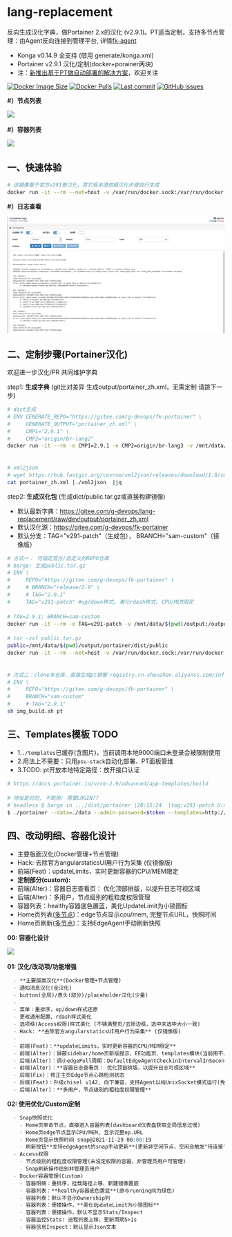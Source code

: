 # lang-replacement

反向生成汉化字典，做Portainer 2.x的汉化 (v2.9.1)。PT适当定制，支持多节点管理：由Agent反向连接到管理平台, 详情[fk-agent](https://gitee.com/g-devops/fk-agent)

- Konga v0.14.9 全支持 (借用 generate/konga.xml)
- Portainer v2.9.1 汉化/定制(docker+porainer两块)
- 注：[新推出基于PT做自动部署的解决方案](https://gitee.com/g-devops/fk-portainer-stack-utils)，欢迎关注

[![Docker Image Size](https://img.shields.io/docker/image-size/infrastlabs/portainer-cn/latest)](https://hub.docker.com/r/infrastlabs/portainer-cn/tags)
[![Docker Pulls](https://img.shields.io/docker/pulls/infrastlabs/portainer-cn.svg)](https://hub.docker.com/r/infrastlabs/portainer-cn)
[![Last commit](https://img.shields.io/github/last-commit/infrastlabs/lang-replacement.svg)](https://www.github.com/infrastlabs/lang-replacement)
[![GitHub issues](https://img.shields.io/github/issues/infrastlabs/lang-replacement.svg)](https://www.github.com/infrastlabs/lang-replacement/issues)

**#）节点列表**

![](https://gitee.com/g-devops/lang-replacement/raw/dev/demo/res/c01-节点列表.png)

**#）容器列表**

![](https://gitee.com/g-devops/lang-replacement/raw/dev/demo/res/c02-容器列表.png)

## 一、快速体验

```bash
# 该镜像基于官方v291做汉化，其它版本请依据汉化步骤自行生成
docker run -it --rm --net=host -v /var/run/docker.sock:/var/run/docker.sock infrastlabs/portainer-cn
```

**#）日志查看**

![](./demo/res/b22-logs.png)

## 二、定制步骤(Portainer汉化)

欢迎进一步汉化/PR 共同维护字典

step1: **生成字典**  (git比对差异 生成output/portainer_zh.xml，无需定制 请跳下一步)

```bash
# dict生成
# ENV GENERATE_REPO="https://gitee.com/g-devops/fk-portainer" \
#     GENERATE_OUTPUT="portainer_zh.xml" \
#     CMP1="2.9.1" \
#     CMP2="origin/br-lang2"
docker run -it --rm -e CMP1=2.9.1 -e CMP2=origin/br-lang3 -v /mnt/data/$(pwd)/output:/output registry.cn-shenzhen.aliyuncs.com/infrastlabs/lang-replacement:dict


# xml2json
# wget https://hub.fastgit.org/covrom/xml2json/releases/download/1.0/xml2json
cat portainer_zh.xml |./xml2json  |jq

```

step2: **生成汉化包** (生成dict/public.tar.gz或直接构建镜像)

- 默认最新字典：https://gitee.com/g-devops/lang-replacement/raw/dev/output/portainer_zh.xml
- 默认汉化源：https://gitee.com/g-devops/fk-portainer
- 默认分支：TAG="v291-patch"（生成包）， BRANCH="sam-custom"（镜像版）

```bash
# 方式一： 可指定官方/自定义的REPO仓库
# barge: 生成public.tar.gz
# ENV \
#     REPO="https://gitee.com/g-devops/fk-portainer" \ 
#     # BRANCH="release/2.9" \
#     # TAG="2.9.1"
#     TAG="v291-patch" #up/down样式; 美化rdash样式; CPU/MEM限定

# TAG=2.9.1; BRANCH=sam-custom
docker run -it --rm -e TAG=v291-patch -v /mnt/data/$(pwd)/output:/output registry.cn-shenzhen.aliyuncs.com/infrastlabs/lang-replacement:replace

# tar -zxf public.tar.gz 
public=/mnt/data/$(pwd)/output/portainer/dist/public
docker run -it --rm --net=host -v /var/run/docker.sock:/var/run/docker.sock -v $public:/public portainer/portainer-ce:2.9.1-alpine


# 方式二：clone本仓库，直接生成pt镜像`registry.cn-shenzhen.aliyuncs.com/infrastlabs/portainer-cn:latest`
# ENV \
#     REPO="https://gitee.com/g-devops/fk-portainer" \ 
#     BRANCH="sam-custom"
#     # TAG="2.9.1"
sh img_build.sh pt

```

## 三、Templates模板 TODO

- 1.`./templates`已缓存(含图片)，当前调用本地9000端口未登录会被限制使用
- 2.用法上不需要：只用`psu-stack`自动化部署、PT面板管维
- 3.TODO: pt开放本地特定路径：放开接口认证

```bash
# https://docs.portainer.io/v/ce-2.9/advanced/app-templates/build

# 地址是对的, 不能用: 需要LOGIN??
# headless @ barge in .../dist/portainer |20:15:24  |tag:v291-patch U:48 ✗| 
$ ./portainer --data=./data --admin-password=$token --templates=http://127.0.0.1:9000/templates/templates.json

```

## 四、改动明细、容器化设计

- 主要版面汉化(Docker管理+节点管理)
- Hack: 去除官方angularstaticsUI用户行为采集 (仅镜像版)
- 前端(Feat)：updateLimits，实时更新容器的CPU/MEM限定
- **定制部分(custom):**
- 前端(Alter)：容器日志查看页： 优化顶部排版，以提升日志可视区域
- 后端(Alter)：多用户，节点级别的粗粒度权限管理
- 容器列表：healthy容器底色置蓝，美化UpdateLimit为小锁图标
- Home页列表([多节点](https://gitee.com/g-devops/fk-portainer-stack-utils#4agent%E7%AB%AF---%E8%8A%82%E7%82%B9%E5%88%9D%E5%A7%8B))：edge节点显示cpu/mem, 完整节点URL，快照时间
- Home页刷新([多节点](https://gitee.com/g-devops/fk-portainer-stack-utils#4agent%E7%AB%AF---%E8%8A%82%E7%82%B9%E5%88%9D%E5%A7%8B))：支持EdgeAgent手动刷新快照

**00: 容器化设计**

![](https://gitee.com/g-devops/lang-replacement/raw/dev/demo/res/01-容器化.png)

**01: 汉化/改动项/功能增强**

```markdown
  - **主要版面汉化**(Docker管理+节点管理)
  - 通知消息汉化(全汉化)
  - button(全局)/表头(部分)/placeholder汉化(少量)
  - 
  - 菜单：重排序，up/down样式还原
  - 更改通用配置、rdash样式美化
  - 选项框(Access权限)样式美化 (不铺满整页/去除边框，选中未选中大小一致)
  - Hack: **去除官方angularstaticsUI用户行为采集** (仅镜像版)
  - 
  - 前端(Feat)：**updateLimits，实时更新容器的CPU/MEM限定**
  - 前端(Alter)：屏蔽sidebar/home页新版提示、EE功能页、templates模块(当前用不上它)。
  - 后端(Alter)：调小edgePoll周期：DefaultEdgeAgentCheckinIntervalInSeconds = 1 //5改1秒
  - 前端(Alter)：**容器日志查看页： 优化顶部排版，以提升日志可视区域**
  - 后端(Fix)：修正主页Edge节点心跳检测状态
  - 后端(Feat)：升级chisel v142, 向下兼容，支持Agent以纯UnixSocket模式运行(免TCP端口占用，提升连接性能)
  - 后端(Alter)：**多用户，节点级别的粗粒度权限管理**
```

**02: 使用优化/Custom定制**

```markdown
  - Snap快照优化
    - Home页单击节点，直接进入容器列表(dashboard仪表盘获取全局信息过慢)
    - Home页edge节点显示CPU/MEM, 显示完整ep.URL
    - Home页显示快照时间 snap@2021-11-29 00:00:19 
    - 刷新按钮**支持edgeAgent的snap手动更新**(更新非空闲节点，空闲会触发"待连接"，得连接后下次再刷新生效)
  - Access权限
    - 节点级别的粗粒度权限管理(未设定权限的容器，非管理员用户可管理)
    - Snap刷新操作给到非管理员用户
  - Docker容器管理(Custom)
    - 容器明细：重排序，挂载路径上移、新建镜像置底
    - 容器列表：**healthy容器底色置蓝**(原与running同为绿色)
    - 容器列表：默认不显示Ownership列
    - 容器列表：便捷操作，**美化UpdateLimit为小锁图标**
    - 容器列表：便捷操作，默认不显示Stats/Inspect
    - 容器监控Stats: 进程列表上移、更新周期5>1s
    - 容器信息Inspect：默认显示Json文本
```